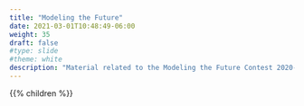 ```yaml
---
title: "Modeling the Future"
date: 2021-03-01T10:48:49-06:00
weight: 35
draft: false
#type: slide
#theme: white
description: "Material related to the Modeling the Future Contest 2020-2021." 
---
```


{{% children %}}

